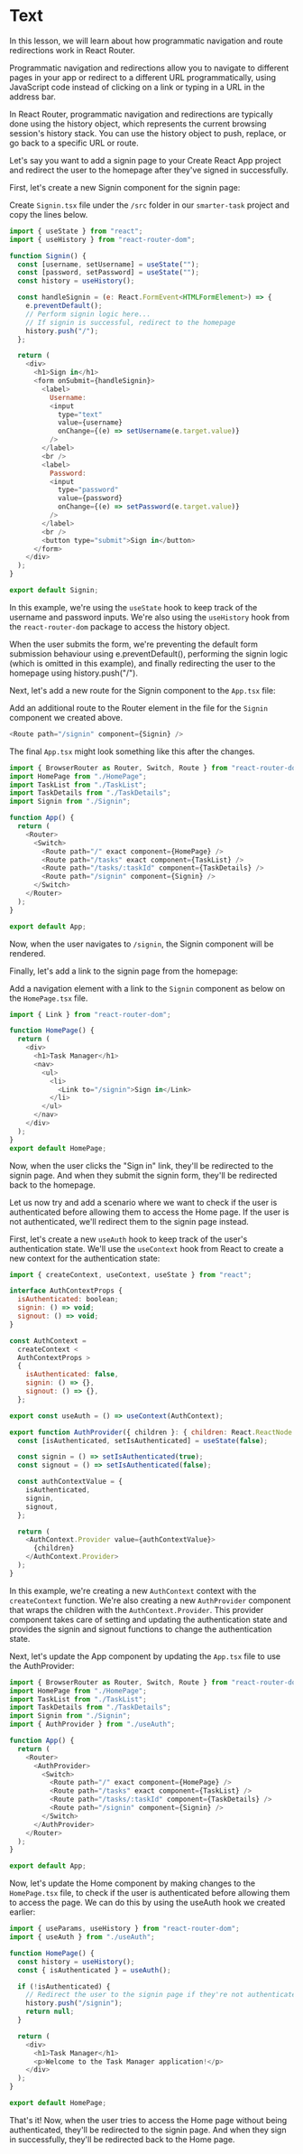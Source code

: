 # Text

In this lesson, we will learn about how programmatic navigation and route redirections work in React Router.

Programmatic navigation and redirections allow you to navigate to different pages in your app or redirect to a different URL programmatically, using JavaScript code instead of clicking on a link or typing in a URL in the address bar.

In React Router, programmatic navigation and redirections are typically done using the history object, which represents the current browsing session's history stack. You can use the history object to push, replace, or go back to a specific URL or route.

Let's say you want to add a signin page to your Create React App project and redirect the user to the homepage after they've signed in successfully.

First, let's create a new Signin component for the signin page:

Create `Signin.tsx` file under the `/src` folder in our `smarter-task` project and copy the lines below.

```js
import { useState } from "react";
import { useHistory } from "react-router-dom";

function Signin() {
  const [username, setUsername] = useState("");
  const [password, setPassword] = useState("");
  const history = useHistory();

  const handleSignin = (e: React.FormEvent<HTMLFormElement>) => {
    e.preventDefault();
    // Perform signin logic here...
    // If signin is successful, redirect to the homepage
    history.push("/");
  };

  return (
    <div>
      <h1>Sign in</h1>
      <form onSubmit={handleSignin}>
        <label>
          Username:
          <input
            type="text"
            value={username}
            onChange={(e) => setUsername(e.target.value)}
          />
        </label>
        <br />
        <label>
          Password:
          <input
            type="password"
            value={password}
            onChange={(e) => setPassword(e.target.value)}
          />
        </label>
        <br />
        <button type="submit">Sign in</button>
      </form>
    </div>
  );
}

export default Signin;
```

In this example, we're using the `useState` hook to keep track of the username and password inputs. We're also using the `useHistory` hook from the `react-router-dom` package to access the history object.

When the user submits the form, we're preventing the default form submission behaviour using e.preventDefault(), performing the signin logic (which is omitted in this example), and finally redirecting the user to the homepage using history.push("/").

Next, let's add a new route for the Signin component to the `App.tsx` file:

Add an additional route to the Router element in the file for the `Signin` component we created above.

```js
<Route path="/signin" component={Signin} />
```

The final `App.tsx` might look something like this after the changes. 

```js
import { BrowserRouter as Router, Switch, Route } from "react-router-dom";
import HomePage from "./HomePage";
import TaskList from "./TaskList";
import TaskDetails from "./TaskDetails";
import Signin from "./Signin";

function App() {
  return (
    <Router>
      <Switch>
        <Route path="/" exact component={HomePage} />
        <Route path="/tasks" exact component={TaskList} />
        <Route path="/tasks/:taskId" component={TaskDetails} />
        <Route path="/signin" component={Signin} />
      </Switch>
    </Router>
  );
}

export default App;
```

Now, when the user navigates to `/signin`, the Signin component will be rendered.

Finally, let's add a link to the signin page from the homepage:

Add a navigation element with a link to the `Signin` component as below on the `HomePage.tsx` file.

```js
import { Link } from "react-router-dom";

function HomePage() {
  return (
    <div>
      <h1>Task Manager</h1>
      <nav>
        <ul>
          <li>
            <Link to="/signin">Sign in</Link>
          </li>
        </ul>
      </nav>
    </div>
  );
}
export default HomePage;
```

Now, when the user clicks the "Sign in" link, they'll be redirected to the signin page. And when they submit the signin form, they'll be redirected back to the homepage.

Let us now try and add a scenario where we want to check if the user is authenticated before allowing them to access the Home page. If the user is not authenticated, we'll redirect them to the signin page instead.

First, let's create a new `useAuth` hook to keep track of the user's authentication state. We'll use the `useContext` hook from React to create a new context for the authentication state:

```js
import { createContext, useContext, useState } from "react";

interface AuthContextProps {
  isAuthenticated: boolean;
  signin: () => void;
  signout: () => void;
}

const AuthContext =
  createContext <
  AuthContextProps >
  {
    isAuthenticated: false,
    signin: () => {},
    signout: () => {},
  };

export const useAuth = () => useContext(AuthContext);

export function AuthProvider({ children }: { children: React.ReactNode }) {
  const [isAuthenticated, setIsAuthenticated] = useState(false);

  const signin = () => setIsAuthenticated(true);
  const signout = () => setIsAuthenticated(false);

  const authContextValue = {
    isAuthenticated,
    signin,
    signout,
  };

  return (
    <AuthContext.Provider value={authContextValue}>
      {children}
    </AuthContext.Provider>
  );
}
```

In this example, we're creating a new `AuthContext` context with the `createContext` function. We're also creating a new `AuthProvider` component that wraps the children with the `AuthContext.Provider`. This provider component takes care of setting and updating the authentication state and provides the signin and signout functions to change the authentication state.

Next, let's update the App component by updating the `App.tsx` file to use the AuthProvider:

```js
import { BrowserRouter as Router, Switch, Route } from "react-router-dom";
import HomePage from "./HomePage";
import TaskList from "./TaskList";
import TaskDetails from "./TaskDetails";
import Signin from "./Signin";
import { AuthProvider } from "./useAuth";

function App() {
  return (
    <Router>
      <AuthProvider>
        <Switch>
          <Route path="/" exact component={HomePage} />
          <Route path="/tasks" exact component={TaskList} />
          <Route path="/tasks/:taskId" component={TaskDetails} />
          <Route path="/signin" component={Signin} />
        </Switch>
      </AuthProvider>
    </Router>
  );
}

export default App;
```

Now, let's update the Home component by making changes to the `HomePage.tsx` file, to check if the user is authenticated before allowing them to access the page. We can do this by using the useAuth hook we created earlier:

```js
import { useParams, useHistory } from "react-router-dom";
import { useAuth } from "./useAuth";

function HomePage() {
  const history = useHistory();
  const { isAuthenticated } = useAuth();

  if (!isAuthenticated) {
    // Redirect the user to the signin page if they're not authenticated
    history.push("/signin");
    return null;
  }

  return (
    <div>
      <h1>Task Manager</h1>
      <p>Welcome to the Task Manager application!</p>
    </div>
  );
}

export default HomePage;
```

That's it! Now, when the user tries to access the Home page without being authenticated, they'll be redirected to the signin page. And when they sign in successfully, they'll be redirected back to the Home page.
